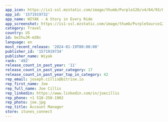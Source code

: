 ```yaml
---
app_icon: https://is1-ssl.mzstatic.com/image/thumb/Purple126/v4/64/93/8e/64938e28-ca40-e2d6-bbd4-acb4e004aa43/AppIcon-0-0-1x_U007emarketing-0-5-0-0-85-220.png/1024x1024bb.png
app_id: '1571919732'
app_name: WIYAK - A Story in Every Ride
app_screenshot: https://is1-ssl.mzstatic.com/image/thumb/PurpleSource122/v4/76/49/27/76492742-eeea-5d00-1381-58a88d66aeaa/e7c84bd6-6619-476c-8818-66fbd448c175_1.JPG/1242x2688bb.png
category: Travel
country: US
id: beIhuJR-m30c
language: en
most_recent_release: '2024-01-19T00:00:00'
publisher_id: '1571919734'
publisher_name: Wiyak
rank: '492'
release_count_in_past_year: '11'
release_count_in_past_year_category: 17
release_count_in_past_year_top_in_category: 42
rep_email: joseph.cillis@bitrise.io
rep_first_name: Joe
rep_full_name: Joe Cillis
rep_linkedin: https://www.linkedin.com/in/joecillis
rep_phone: +1 518-258-1902
rep_photo: joe.jpg
rep_title: Account Manager
store: itunes_connect
---
```

